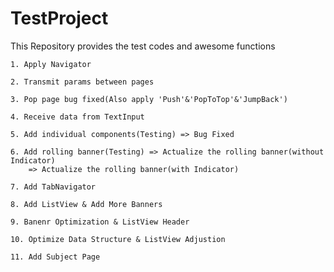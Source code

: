# TestProject
This Repository provides the test codes and awesome functions

	1. Apply Navigator

	2. Transmit params between pages

	3. Pop page bug fixed(Also apply 'Push'&'PopToTop'&'JumpBack')

	4. Receive data from TextInput

	5. Add individual components(Testing) => Bug Fixed

	6. Add rolling banner(Testing) => Actualize the rolling banner(without Indicator)
		=> Actualize the rolling banner(with Indicator)

	7. Add TabNavigator

	8. Add ListView & Add More Banners

	9. Banenr Optimization & ListView Header 

	10. Optimize Data Structure & ListView Adjustion

	11. Add Subject Page

